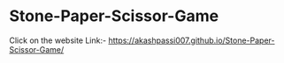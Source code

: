 # Stone-Paper-Scissor-Game

Click on the website Link:- https://akashpassi007.github.io/Stone-Paper-Scissor-Game/
